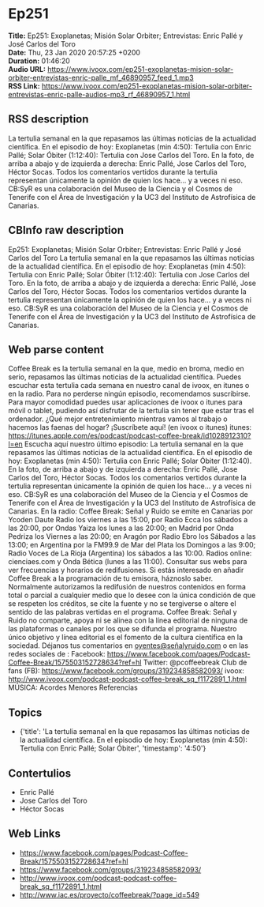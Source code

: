 # Ep251  
**Title:** Ep251: Exoplanetas; Misión Solar Orbiter; Entrevistas: Enric Pallé y José Carlos del Toro  
**Date:** Thu, 23 Jan 2020 20:57:25 +0200  
**Duration:** 01:46:20  
**Audio URL:** https://www.ivoox.com/ep251-exoplanetas-mision-solar-orbiter-entrevistas-enric-palle_mf_46890957_feed_1.mp3  
**RSS Link:** https://www.ivoox.com/ep251-exoplanetas-mision-solar-orbiter-entrevistas-enric-palle-audios-mp3_rf_46890957_1.html  

## RSS description
La tertulia semanal en la que repasamos las últimas noticias de la actualidad científica. En el episodio de hoy: Exoplanetas (min 4:50): Tertulia con Enric Pallé; Solar Óbiter (1:12:40): Tertulia con Jose Carlos del Toro. En la foto, de arriba a abajo y de izquierda a derecha: Enric Pallé, Jose Carlos del Toro, Héctor Socas. Todos los comentarios vertidos durante la tertulia representan únicamente la opinión de quien los hace... y a veces ni eso. CB:SyR es una colaboración del Museo de la Ciencia y el Cosmos de Tenerife con el Área de Investigación y la UC3 del Instituto de Astrofísica de Canarias.

## CBInfo raw description
Ep251: Exoplanetas; Misión Solar Orbiter; Entrevistas: Enric Pallé y José Carlos del Toro
La tertulia semanal en la que repasamos las últimas noticias de la actualidad científica. En el episodio de hoy: Exoplanetas (min 4:50): Tertulia con Enric Pallé; Solar Óbiter (1:12:40): Tertulia con Jose Carlos del Toro. En la foto, de arriba a abajo y de izquierda a derecha: Enric Pallé, Jose Carlos del Toro, Héctor Socas. Todos los comentarios vertidos durante la tertulia representan únicamente la opinión de quien los hace... y a veces ni eso. CB:SyR es una colaboración del Museo de la Ciencia y el Cosmos de Tenerife con el Área de Investigación y la UC3 del Instituto de Astrofísica de Canarias.


## Web parse content
Coffee Break es la tertulia semanal en la que, medio en broma, medio en serio, repasamos las últimas noticias de la actualidad científica. Puedes escuchar esta tertulia cada semana en nuestro canal de ivoox, en itunes o en la radio. Para no perderse ningún episodio, recomendamos suscribirse. Para mayor comodidad puedes usar aplicaciones de ivoox o itunes para móvil o tablet, pudiendo así disfrutar de la tertulia sin tener que estar tras el ordenador. ¿Qué mejor entretenimiento mientras vamos al trabajo o hacemos las faenas del hogar? ¡Suscríbete aquí! (en ivoox o itunes) itunes: https://itunes.apple.com/es/podcast/podcast-coffee-break/id1028912310?l=en Escucha aquí nuestro último episodio: La tertulia semanal en la que repasamos las últimas noticias de la actualidad científica. En el episodio de hoy: Exoplanetas (min 4:50): Tertulia con Enric Pallé; Solar Óbiter (1:12:40). En la foto, de arriba a abajo y de izquierda a derecha: Enric Pallé, Jose Carlos del Toro, Héctor Socas. Todos los comentarios vertidos durante la tertulia representan únicamente la opinión de quien los hace… y a veces ni eso. CB:SyR es una colaboración del Museo de la Ciencia y el Cosmos de Tenerife con el Área de Investigación y la UC3 del Instituto de Astrofísica de Canarias. En la radio: Coffee Break: Señal y Ruido se emite en Canarias por Ycoden Daute Radio los viernes a las 15:00, por Radio Ecca los sábados a las 20:00, por Ondas Yaiza los lunes a las 20:00; en Madrid por Onda Pedriza los Viernes a las 20:00; en Aragón por Radio Ebro los Sábados a las 13:00; en Argentina por la FM99.9 de Mar del Plata los Domingos a las 9:00; Radio Voces de La Rioja (Argentina) los sábados a las 10:00. Radios online: cienciaes.com y Onda Bética (lunes a las 11:00). Consultar sus webs para ver frecuencias y horarios de redifusiones. Si estás interesado en añadir Coffee Break a la programación de tu emisora, háznoslo saber. Normalmente autorizamos la redifusión de nuestros contenidos en forma total o parcial a cualquier medio que lo desee con la única condición de que se respeten los créditos, se cite la fuente y no se tergiverse o altere el sentido de las palabras vertidas en el programa. Coffee Break: Señal y Ruido no comparte, apoya ni se alinea con la línea editorial de ninguna de las plataformas o canales por los que se difunda el programa. Nuestro único objetivo y línea editorial es el fomento de la cultura científica en la sociedad. Déjanos tus comentarios en oyentes@señalyruido.com o en las redes sociales de : Facebook: https://www.facebook.com/pages/Podcast-Coffee-Break/1575503152728634?ref=hl Twitter: @pcoffeebreak Club de fans (FB): https://www.facebook.com/groups/319234858582093/ ivoox: http://www.ivoox.com/podcast-podcast-coffee-break_sq_f1172891_1.html MÚSICA: Acordes Menores Referencias

## Topics
- {'title': 'La tertulia semanal en la que repasamos las últimas noticias de la actualidad científica. En el episodio de hoy: Exoplanetas (min 4:50): Tertulia con Enric Pallé; Solar Óbiter', 'timestamp': '4:50'}
## Contertulios
- Enric Pallé
- Jose Carlos del Toro
- Héctor Socas
## Web Links
- https://www.facebook.com/pages/Podcast-Coffee-Break/1575503152728634?ref=hl
- https://www.facebook.com/groups/319234858582093/
- http://www.ivoox.com/podcast-podcast-coffee-break_sq_f1172891_1.html
- http://www.iac.es/proyecto/coffeebreak/?page_id=549